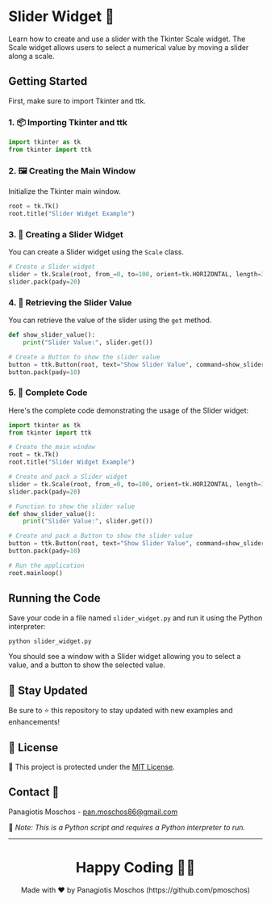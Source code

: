 # Slider Widget 🔄

Learn how to create and use a slider with the Tkinter Scale widget. The Scale widget allows users to select a numerical value by moving a slider along a scale.

## Getting Started

First, make sure to import Tkinter and ttk.

### 1. 📦 **Importing Tkinter and ttk**

```python
import tkinter as tk
from tkinter import ttk
```

### 2. 🖼️ **Creating the Main Window**

Initialize the Tkinter main window.

```python
root = tk.Tk()
root.title("Slider Widget Example")
```

### 3. 🔄 **Creating a Slider Widget**

You can create a Slider widget using the `Scale` class.

```python
# Create a Slider widget
slider = tk.Scale(root, from_=0, to=100, orient=tk.HORIZONTAL, length=300)
slider.pack(pady=20)
```

### 4. 🔄 **Retrieving the Slider Value**

You can retrieve the value of the slider using the `get` method.

```python
def show_slider_value():
    print("Slider Value:", slider.get())

# Create a Button to show the slider value
button = ttk.Button(root, text="Show Slider Value", command=show_slider_value)
button.pack(pady=10)
```

### 5. 📑 **Complete Code**

Here's the complete code demonstrating the usage of the Slider widget:

```python
import tkinter as tk
from tkinter import ttk

# Create the main window
root = tk.Tk()
root.title("Slider Widget Example")

# Create and pack a Slider widget
slider = tk.Scale(root, from_=0, to=100, orient=tk.HORIZONTAL, length=300)
slider.pack(pady=20)

# Function to show the slider value
def show_slider_value():
    print("Slider Value:", slider.get())

# Create and pack a Button to show the slider value
button = ttk.Button(root, text="Show Slider Value", command=show_slider_value)
button.pack(pady=10)

# Run the application
root.mainloop()
```

## Running the Code

Save your code in a file named `slider_widget.py` and run it using the Python interpreter:

```sh
python slider_widget.py
```

You should see a window with a Slider widget allowing you to select a value, and a button to show the selected value.

## 📢 Stay Updated

Be sure to ⭐ this repository to stay updated with new examples and enhancements!

## 📄 License

🔐 This project is protected under the [MIT License](https://mit-license.org/).

## Contact 📧

Panagiotis Moschos - pan.moschos86@gmail.com

🔗 *Note: This is a Python script and requires a Python interpreter to run.*

---

<h1 align=center>Happy Coding 👨‍💻 </h1>

<p align="center">
  Made with ❤️ by Panagiotis Moschos (https://github.com/pmoschos)
</p>
